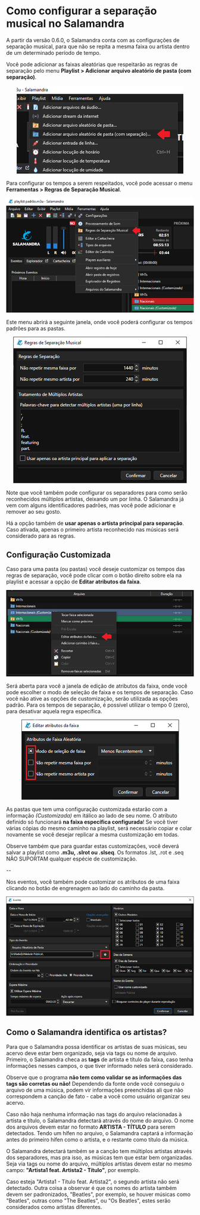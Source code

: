# Como configurar a separação musical no Salamandra

A partir da versão 0.6.0, o Salamandra conta com as configurações de separação musical, para que não se repita a mesma faixa ou artista dentro de um determinado período de tempo.

Você pode adicionar as faixas aleatórias que respeitarão as regras de separação pelo menu **Playlist > Adicionar arquivo aleatório de pasta (com separação)**.

<p align="center">
	<img src="Images/Separation/Separation_03.png" alt="Menu para acessar regras de separação"/>
</p>

Para configurar os tempos a serem respeitados, você pode acessar o menu **Ferramentas > Regras de Separação Musical**.

<p align="center">
	<img src="Images/Separation/Separation_01.png" alt="Menu para acessar regras de separação"/>
</p>

Este menu abrirá a seguinte janela, onde você poderá configurar os tempos padrões para as pastas.

<p align="center">
	<img src="Images/Separation/Separation_02.png" alt="Menu para acessar regras de separação"/>
</p>

Note que você também pode configurar os separadores para como serão reconhecidos múltiplos artistas, deixando um por linha. O Salamandra já vem com alguns identificadores padrões, mas você pode adicionar e remover ao seu gosto.

Há a opção também de **usar apenas o artista principal para separação**. Caso ativada, apenas o primeiro artista reconhecido nas músicas será considerado para as regras.

## Configuração Customizada

Caso para uma pasta (ou pastas) você deseje customizar os tempos das regras de separação, você pode clicar com o botão direito sobre ela na playlist e acessar a opção de **Editar atributos da faixa**.

<p align="center">
	<img src="Images/Separation/Separation_04.png" alt="Menu para acessar regras de separação"/>
</p>

Será aberta para você a janela de edição de atributos da faixa, onde você pode escolher o modo de seleção de faixa e os tempos de separação. Caso você não ative as opções de customização, serão utilizada as opções padrão. Para os tempos de separação, é possível utilizar o tempo 0 (zero), para desativar aquela regra específica.

<p align="center">
	<img src="Images/Separation/Separation_05.png" alt="Menu para acessar regras de separação"/>
</p>

As pastas que tem uma configuração customizada estarão com a informação *(Customizada)* em itálico ao lado de seu nome. O atributo definido só funcionará **na faixa específica configurada**! Se você tiver várias cópias do mesmo caminho na playlist, será necessário copiar e colar novamente se você desejar replicar a mesma customização em todas.

Observe também que para guardar estas customizações, você deverá salvar a playlist como **.m3u, .slrot ou .slseq**. Os formatos .lst, .rot e .seq NÃO SUPORTAM qualquer espécie de customização.

--

Nos eventos, você também pode customizar os atributos de uma faixa clicando no botão de engrenagem ao lado do caminho da pasta.

<p align="center">
	<img src="Images/Separation/Separation_06.png" alt="Menu para acessar regras de separação"/>
</p>

## Como o Salamandra identifica os artistas?

Para que o Salamandra possa identificar os artistas de suas músicas, seu acervo deve estar bem organizado, seja via tags ou nome de arquivo. Primeiro, o Salamandra checa as **tags** de artista e título da faixa, caso tenha informações nesses campos, o que tiver informado neles será considerado. 

Observe que o programa **não tem como validar se as informações das tags são corretas ou não!** Dependendo da fonte onde você conseguiu o arquivo de uma música, podem vir informações preenchidas ali que não correspondem a canção de fato - cabe a você como usuário organizar seu acervo.

Caso não haja nenhuma informação nas tags do arquivo relacionadas à artista e título, o Salamandra detectará através do nome do arquivo. O nome dos arquivos devem estar no formato **ARTISTA - TÍTULO** para serem detectados. Tendo um hífen no arquivo, o Salamandra captará a informação antes do primeiro hífen como o artista, e o restante como título da música.

O Salamandra detectará também se a canção tem múltiplos artistas através dos separadores, mas pra isso, as músicas tem que estar bem organizadas. Seja via tags ou nome do arquivo, múltiplos artistas devem estar no mesmo campo: **"Artista1 feat. Artista2 - Título"**, por exemplo. 

Caso esteja "Artista1 - Título feat. Artista2", o segundo artista não será detectado. Outra coisa a observar é que os nomes do artista também devem ser padronizados, "Beatles", por exemplo, se houver músicas como "Beatles", outras como "The Beatles", ou "Os Beatles", estes serão considerados como artistas diferentes.